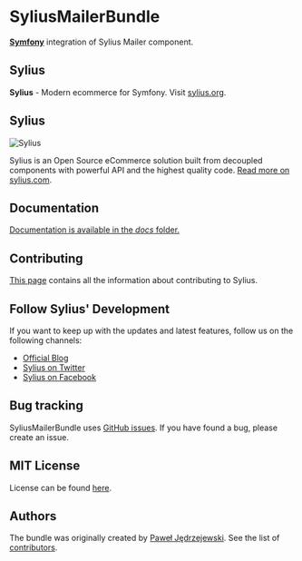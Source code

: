 SyliusMailerBundle
==================

[**Symfony**](https://symfony.com) integration of Sylius Mailer component.

Sylius
------

**Sylius** - Modern ecommerce for Symfony. Visit [sylius.org](https://sylius.com).

Sylius
------

![Sylius](https://demo.sylius.com/assets/shop/img/logo.png)

Sylius is an Open Source eCommerce solution built from decoupled components with powerful API and the highest quality code. [Read more on sylius.com](https://sylius.com).

Documentation
-------------

[Documentation is available in the *docs* folder.](docs/index.md)

Contributing
------------

[This page](https://docs.sylius.com/en/latest/contributing/index.html) contains all the information about contributing to Sylius.

Follow Sylius' Development
--------------------------

If you want to keep up with the updates and latest features, follow us on the following channels:

* [Official Blog](https://sylius.com/blog)
* [Sylius on Twitter](https://twitter.com/Sylius)
* [Sylius on Facebook](https://facebook.com/SyliusEcommerce)

Bug tracking
------------

SyliusMailerBundle uses [GitHub issues](https://github.com/Sylius/SyliusMailerBundle/issues).
If you have found a bug, please create an issue.

MIT License
-----------

License can be found [here](https://github.com/Sylius/SyliusMailerBundle/blob/master/LICENSE).

Authors
-------

The bundle was originally created by [Paweł Jędrzejewski](https://pjedrzejewski.com/).
See the list of [contributors](https://github.com/Sylius/SyliusMailerBundle/contributors).
